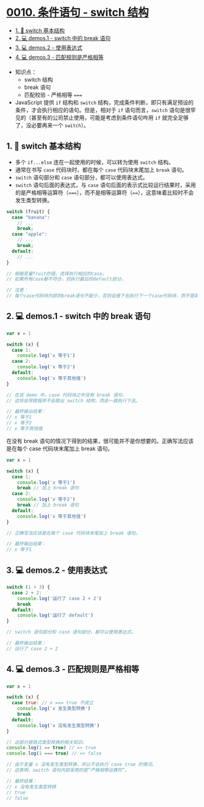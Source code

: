 # [0010. 条件语句 - switch 结构](https://github.com/Tdahuyou/javascript/tree/main/0010.%20%E6%9D%A1%E4%BB%B6%E8%AF%AD%E5%8F%A5%20-%20switch%20%E7%BB%93%E6%9E%84)

<!-- region:toc -->
- [1. 📒 switch 基本结构](#1--switch-基本结构)
- [2. 💻 demos.1 - switch 中的 break 语句](#2--demos1---switch-中的-break-语句)
- [3. 💻 demos.2 - 使用表达式](#3--demos2---使用表达式)
- [4. 💻 demos.3 - 匹配规则是严格相等](#4--demos3---匹配规则是严格相等)
<!-- endregion:toc -->
- 知识点：
  - switch 结构
  - break 语句
  - 匹配校验 - 严格相等 `===`
- JavaScript 提供 `if` 结构和 `switch` 结构，完成条件判断，即只有满足预设的条件，才会执行相应的语句。但是，相对于 `if` 语句而言，`switch` 语句是很罕见的（甚至有的公司禁止使用，可能是考虑到条件语句咋用 `if` 就完全足够了，没必要再来一个 `switch`）。

## 1. 📒 switch 基本结构

- 多个 `if...else` 连在一起使用的时候，可以转为使用 `switch` 结构。
- 通常在书写 `case` 代码块时，都在每个 `case` 代码块末尾加上 `break` 语句。
- `switch` 语句部分和 `case` 语句部分，都可以使用表达式。
- `switch` 语句后面的表达式，与 `case` 语句后面的表示式比较运行结果时，采用的是严格相等运算符（`===`），而不是相等运算符（`==`），这意味着比较时不会发生类型转换。

```javascript
switch (fruit) {
  case "banana":
    // ...
    break;
  case "apple":
    // ...
    break;
  default:
    // ...
}

// 根据变量fruit的值，选择执行相应的case。
// 如果所有case都不符合，则执行最后的default部分。

// 注意：
// 每个case代码块内部的break语句不能少，否则会接下去执行下一个case代码块，而不是跳出switch结构。
```

## 2. 💻 demos.1 - switch 中的 break 语句

```javascript
var x = 1

switch (x) {
  case 1:
    console.log('x 等于1')
  case 2:
    console.log('x 等于2')
  default:
    console.log('x 等于其他值')
}

// 在该 demo 中，case 代码块之中没有 break 语句，
// 这将会导致程序不会跳出 switch 结构，而会一直执行下去。

// 最终输出结果：
// x 等于1
// x 等于2
// x 等于其他值
```

在没有 break 语句的情况下得到的结果，很可能并不是你想要的。正确写法应该是在每个 case 代码块末尾加上 break 语句。

```javascript
var x = 1

switch (x) {
  case 1:
    console.log('x 等于1')
    break // 加上 break 语句
  case 2:
    console.log('x 等于2')
    break // 加上 break 语句
  default:
    console.log('x 等于其他值')
}

// 正确写法应该是在每个 case 代码块末尾加上 break 语句。

// 最终输出结果：
// x 等于1
```

## 3. 💻 demos.2 - 使用表达式

```javascript
switch (1 + 3) {
  case 2 + 2:
    console.log('运行了 case 2 + 2')
    break
  default:
    console.log('运行了 default')
}

// switch 语句部分和 case 语句部分，都可以使用表达式。

// 最终输出结果：
// 运行了 case 2 + 2
```

## 4. 💻 demos.3 - 匹配规则是严格相等

```javascript
var x = 1

switch (x) {
  case true: // x === true 不成立
    console.log('x 发生类型转换')
    break
  default:
    console.log('x 没有发生类型转换')
}

// 这部分是隐式类型转换的相关知识。
console.log(1 == true) // => true
console.log(1 === true) // => false

// 由于变量 x 没有发生类型转换，所以不会执行 case true 的情况。
// 这表明，switch 语句内部采用的是“严格相等运算符”。

// 最终结果：
// x 没有发生类型转换
// true
// false
```
